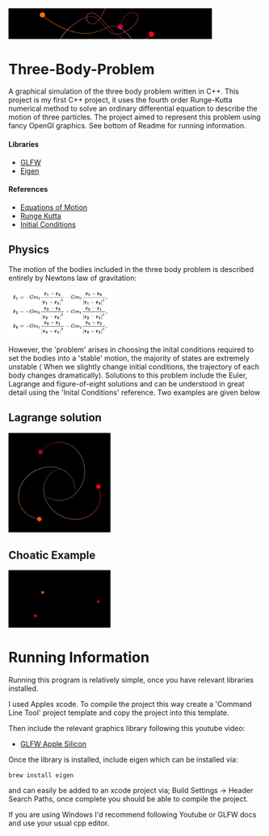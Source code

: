 
<img src="https://github.com/DrDavie1/Three-Body-Problem/blob/main/Media/banner.png" width="80%" height="20%">

# Three-Body-Problem

A graphical simulation of the three body problem written in C++. This project is my first C++ project, it uses the fourth order Runge-Kutta numerical method to solve an ordinary differential equation to describe the motion of three particles. The project aimed to represent this problem using fancy OpenGl graphics. See bottom of Readme for running information.

#### Libraries ####                                                   
- [GLFW](https://www.glfw.org/docs/latest/)
- [Eigen](https://eigen.tuxfamily.org/index.php?title=Main_Page)

#### References ####

- [Equations of Motion](https://en.wikipedia.org/wiki/Three-body_problem)
- [Runge Kutta](http://numerical.recipes/)
- [Initial Conditions](https://sites.math.washington.edu/~morrow/336_12/papers/adrian.pdf)



## Physics

The motion of the bodies included in the three body problem is described entirely by Newtons law of gravitation:

<img src="https://github.com/DrDavie1/Three-Body-Problem/blob/main/Media/EquationOne.png" width="40%" height="40%">

However, the 'problem' arises in choosing the inital conditions required to set the bodies into a 'stable' motion, the majority of states are extremely unstable ( When we slightly change initial conditions, the trajectory of each body changes dramatically). Solutions to this problem include the Euler, Lagrange and figure-of-eight solutions and can be understood in great detail using the 'Inital Conditions' reference. Two examples are given below

## Lagrange solution    
<img src="https://github.com/DrDavie1/Three-Body-Problem/blob/main/Media/Lagrange.gif" width="40%" height="40%"> 

## Choatic Example
<img src="https://github.com/DrDavie1/Three-Body-Problem/blob/main/Media/ChaosTheory.gif" width="40%" height="40%">

# Running Information

Running this program is relatively simple, once you have relevant libraries installed. 

I used Apples xcode. To compile the project this way create a 'Command Line Tool' project template and copy the project into this template. 

Then include the relevant graphics library following this youtube video:

- [GLFW Apple Silicon](https://www.youtube.com/watch?v=MHlbNbWlrIM)

Once the library is installed, include eigen which can be installed via:
```
brew install eigen
```
and can easily be added to an xcode project via; Build Settings -> Header Search Paths, once complete you should be able to compile the project. 

If you are using Windows I'd recommend following Youtube or GLFW docs and use your usual cpp editor. 







